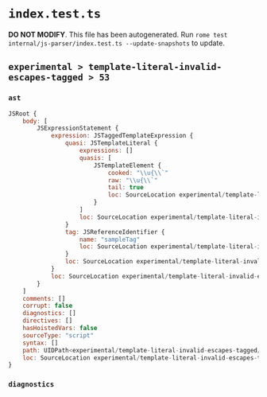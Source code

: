 # `index.test.ts`

**DO NOT MODIFY**. This file has been autogenerated. Run `rome test internal/js-parser/index.test.ts --update-snapshots` to update.

## `experimental > template-literal-invalid-escapes-tagged > 53`

### `ast`

```javascript
JSRoot {
	body: [
		JSExpressionStatement {
			expression: JSTaggedTemplateExpression {
				quasi: JSTemplateLiteral {
					expressions: []
					quasis: [
						JSTemplateElement {
							cooked: "\\u{\\`"
							raw: "\\u{\\`"
							tail: true
							loc: SourceLocation experimental/template-literal-invalid-escapes-tagged/53/input.js 1:10-1:15
						}
					]
					loc: SourceLocation experimental/template-literal-invalid-escapes-tagged/53/input.js 1:9-1:16
				}
				tag: JSReferenceIdentifier {
					name: "sampleTag"
					loc: SourceLocation experimental/template-literal-invalid-escapes-tagged/53/input.js 1:0-1:9 (sampleTag)
				}
				loc: SourceLocation experimental/template-literal-invalid-escapes-tagged/53/input.js 1:0-1:16
			}
			loc: SourceLocation experimental/template-literal-invalid-escapes-tagged/53/input.js 1:0-1:16
		}
	]
	comments: []
	corrupt: false
	diagnostics: []
	directives: []
	hasHoistedVars: false
	sourceType: "script"
	syntax: []
	path: UIDPath<experimental/template-literal-invalid-escapes-tagged/53/input.js>
	loc: SourceLocation experimental/template-literal-invalid-escapes-tagged/53/input.js 1:0-1:16
}
```

### `diagnostics`

```

```

